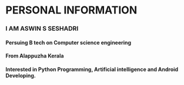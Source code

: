 # PERSONAL INFORMATION
### I AM ASWIN S SESHADRI
#### Persuing B tech on Computer science engineering
#### From Alappuzha Kerala
#### Interested in Python Programming, Artificial intelligence and Android Developing.

